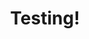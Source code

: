 ---
layout: ampstory
title: Testing!
cover:
 - title: Testing an amp story
 - publisher: tomcritchlow.com
pages: 
 - pagetype: 
 - title:
 - header:
 - text: 
 - image:
---